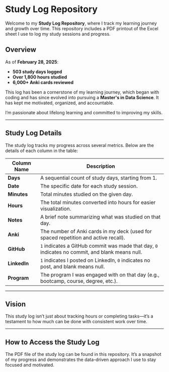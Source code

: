 # Study Log Repository

Welcome to my **Study Log Repository**, where I track my learning journey and growth over time. This repository includes a PDF printout of the Excel sheet I use to log my study sessions and progress.
   
## Overview 
        
As of **February 28, 2025**:     
- **503 study days logged**      
- **Over 1,800 hours studied**        
- **6,000+ Anki cards reviewed**    
  
This log has been a cornerstone of my learning journey, which began with coding and has since evolved into pursuing a **Master's in Data Science**. It has kept me motivated, organized, and accountable. 

I’m passionate about lifelong learning and committed to improving my skills. 

---

## Study Log Details

The study log tracks my progress across several metrics. Below are the details of each column in the table:

| Column Name   | Description                                                                                     |
|---------------|-------------------------------------------------------------------------------------------------|
| **Days**      | A sequential count of study days, starting from 1.                                              |
| **Date**      | The specific date for each study session.                                                       |
| **Minutes**   | Total minutes studied on the given day.                                                         |
| **Hours**     | The total minutes converted into hours for easier visualization.                                |
| **Notes**     | A brief note summarizing what was studied on that day.                                          |
| **Anki**      | The number of Anki cards in my deck (used for spaced repetition and active recall).             |
| **GitHub**    | `1` indicates a GitHub commit was made that day, `0` indicates no commit, and blank means null. |
| **LinkedIn**  | `1` indicates I posted on LinkedIn, `0` indicates no post, and blank means null.                |
| **Program**   | The program I was engaged with on that day (e.g., bootcamp, course, degree, etc.).              |

---

## Vision

This study log isn’t just about tracking hours or completing tasks—it’s a testament to how much can be done with consistent work over time.

---

## How to Access the Study Log

The PDF file of the study log can be found in this repository. It’s a snapshot of my progress and demonstrates the data-driven approach I use to stay focused and motivated.
